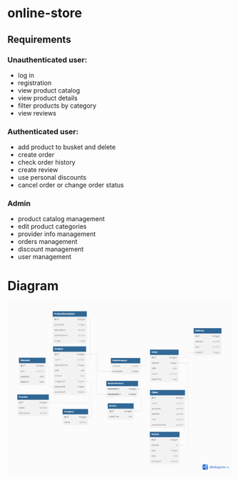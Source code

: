 # online-store
## Requirements

### Unauthenticated user:
* log in 
* registration
* view product catalog
* view product details
* filter products by category
* view reviews

### Authenticated user:
* add product to busket and delete
* create order
* check order history
* create review
* use personal discounts
* cancel order or change order status

### Admin
* product catalog management
* edit product categories
* provider info management
* orders management
* discount management
* user management


# Diagram
![Image alt](https://github.com/A1nzz/db-labs/raw/main/schema.png)
